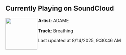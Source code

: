 ## Currently Playing on SoundCloud

[<img align="left" width="100" src="https://i1.sndcdn.com/artworks-ltvoqymUedKmnDou-RvqkkQ-t500x500.jpg">](https://soundcloud.com/sweetsoundscollective/breathing)

**Artist**: ADAME 

**Track**: Breathing

Last updated at 8/14/2025, 9:30:46 AM
